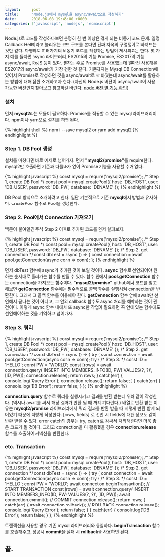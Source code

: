 ```yaml
---
layout:		post
title:		"Node.js에서 mysql을 async/await으로 작성하기"
date:		2018-06-08 19:45:00 +0000
categories:	['javascript', 'nodejs', 'ecmascript']
---
```


<p>
	<span class="dropcap">N</span>ode.js로 코드를 작성하다보면 분명히 한 번 이상은 겪게 되는 비동기 코드 문제. 일명 Callback Hell이라고 불리우는 코드 구조를 본다면 진짜 지옥의 구렁텅이로 빠져드는 것만 같다. 다행히도 여러가지의 비동기 코드를 작성하는 방법이 제시되고는 한다. 몇 가지 예를 들자면 async 라이브러리, ES2015의 기능 Promise, ES2017의 기능 async/await, RxJS 등이 있다. 필자는 주로 Promise를 사용했는데 얼마전 사용해본 ES2017의 async/await가 가장 편한 것 같다. 기존까지는 Mysql DB Connection에 있어서 Promise로 작성하던 것을 async/await로 싹 바꿨는데 async/await를 활용하는 방법에 대해 잠깐 소개하고자 한다. (자신의 Node.js 버젼이 async/await이 사용 가능한 버젼인지 찾아보고 참고하길 바란다. <a href='https://node.green/'>node 버젼 별 기능 확인</a>)
</p>
<h3>설치</h3>
<p>
	먼저 <b>mysql2</b>라는 모듈이 필요하다. Promise를 적용할 수 있는 mysql 라이브러리이다. npm이나 yarn으로 설치를 하면 된다.
</p>
{% highlight shell %}
npm i --save mysql2  or  yarn add mysql2
{% endhighlight %}
<h3>Step 1. DB Pool 생성</h3>
<p>
	설치를 마쳤다면 바로 예제로 넘어가자. 먼저 <b>"mysql2/promise"</b>를 require한다. mysql2만 호출하면 기존과 다를바가 없이 Promise 기능을 사용할 수가 없다.
</p>
{% highlight javascript %}
const mysql = require('mysql2/promise');
/* Step 1, create DB Pool */
const pool = mysql.createPool({
 	host: 'DB_HOST',
 	user: 'DB_USER',
 	password: 'DB_PW',
 	database: 'DBNAME'
});
{% endhighlight %}
<p>
	DB Pool 방식으로 소개하려고 한다. 일단 기본적으로 기존 <b>mysql</b>에서 방법과 유사하다. createPool 함수로 Pool을 생성한다.
</p>
<h3>Step 2. Pool에서 Connection 가져오기</h3>
<p>
	백문이 불여일견 주석 Step 2 이후로 추가된 코드를 먼저 살펴보자.
</p>
{% highlight javascript %}
const mysql = require('mysql2/promise');
/* Step 1, create DB Pool */
const pool = mysql.createPool({
 	host: 'DB_HOST',
 	user: 'DB_USER',
 	password: 'DB_PW',
 	database: 'DBNAME'
});
/* Step 2. get connection */
const dbTest = async () => {
	const connection = await pool.getConnection(async conn => conn);
};
{% endhighlight %}
<p>
	먼저 dbTest 함수에 async가 추가된 것이 보일 것이다. <b>async</b> 함수로 선언되어야 원하는 순서대로 흘러가는 함수를 만들 수 있다. 함수 안에서 <b>pool.getConnection</b> 함수는 connection을 가져오는 함수이다. <b>"mysql2/promise"</b> github에서 코드를 참고해보면 <b>getConnection</b> 함수에는 필수적으로 콜백 함수를 실행시켜 connection을 반환한다. 그래서 그 콜백 함수를 이용해야 한다. <b>getConnection</b> 함수 앞에 await만 선언해서 끝나는 것이 아니고, 그 안의 callback 함수도 async 처리를 해야하는 것이 관건이다. 이렇게 async 함수 내에서 또 async한 작업이 필요하면 꼭 안에 있는 함수에도 선언해야하는 것을 기억하고 넘어가자.
</p>
<h3>Step 3. 쿼리</h3>
{% highlight javascript %}
const mysql = require('mysql2/promise');
/* Step 1, create DB Pool */
const pool = mysql.createPool({
	host: 'DB_HOST',
	user: 'DB_USER',
	password: 'DB_PW',
	database: 'DBNAME'
});
/* Step 2. get connection */
const dbTest = async () => {
	try {
		const connection = await pool.getConnection(async conn => conn);
		try {
			/* Step 3. */
			const ID = 'HELLO';
			const PW = 'WORLD';
			const [rows] = await connection.query('INSERT INTO MEMBERS_INFO(ID, PW) VALUES(?, ?)', [ID, PW]);
			connection.release();
			return rows;
		} catch(err) {
			console.log('Query Error');
			connection.release();
			return false;
		}
	} catch(err) {
		console.log('DB Error');
		return false;
	}
};
{% endhighlight %}
<p>
	<b>connection.query</b> 함수로 쿼리를 실행시키고 결과를 반환 받는데 위와 같이 작성한다. (역시나 await를 써서 해당 결과가 반환 될 때 까지 기다린다.) 배열로 반환 받는 이유는 <b>mysql2/promise</b> 라이브러리에서 쿼리 결과를 반환 받을 때 저렇게 반환 받게 되어있기 때문에 저렇게 작성한다. [rows, fields] 로 선언 시 fields에 대한 정보도 같이 반환 받을 수 있다. error catch의 경우는 try, catch 로 감싸서 처리해준다면 더욱 좋은 코드가 될 것이다. 그리고 connection을 다 활용했을 경우 <b>connection.release</b> 함수를 호출하여 커넥션을 반환한다.
</p>
<h3>etc. Transaction</h3>
{% highlight javascript %}
const mysql = require('mysql2/promise');
/* Step 1, create DB Pool */
const pool = mysql.createPool({
	host: 'DB_HOST',
	user: 'DB_USER',
	password: 'DB_PW',
	database: 'DBNAME'
});
/* Step 2. get connection */
const dbTest = async () => {
	try {
		const connection = await pool.getConnection(async conn => conn);
		try {
			/* Step 3. */
			const ID = 'HELLO';
			const PW = 'WORLD';
			await connection.beginTransaction(); // START TRANSACTION
			const [rows] = await connection.query('INSERT INTO MEMBERS_INFO(ID, PW) VALUES(?, ?)', [ID, PW]);
			await connection.commit(); // COMMIT
			connection.release();
			return rows;
		} catch(err) {
			await connection.rollback(); // ROLLBACK
			connection.release();
			console.log('Query Error');
			return false;
		}
	} catch(err) {
		console.log('DB Error');
		return false;
	}
};
{% endhighlight %}
<p>
	트랜잭션을 사용할 경우 기존 mysql 라이브러리와 동일하다. <b>beginTransaction</b> 함수를 호출해주고, 성공시 <b>commit</b>을 실패 시 <b>rollback</b>을 사용하면 된다.
</p>
<h2>끝.</h2>
